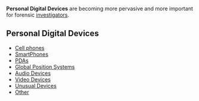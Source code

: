 **Personal Digital Devices** are becoming more pervasive and more
important for forensic [investigators](investigator "wikilink").

## Personal Digital Devices

- [Cell phones](Cell_phones "wikilink")
- [SmartPhones](SmartPhones "wikilink")
- [PDAs](PDAs "wikilink")
- [Global Position Systems](GPS "wikilink")
- [Audio Devices](Audio_Devices "wikilink")
- [Video Devices](Video_Devices "wikilink")
- [Unusual Devices](Unusual_Devices "wikilink")
- [Other](Other "wikilink")